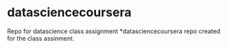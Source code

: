 datasciencecoursera
===================

Repo for datascience class assignment 
*datasciencecoursera repo created for the class assinment.
